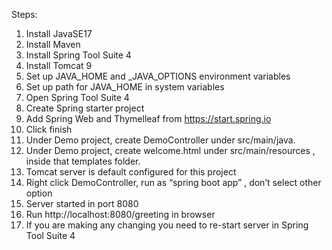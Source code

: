 Steps:
1)	Install JavaSE17
2)	Install Maven
3)	Install Spring Tool  Suite 4
4)	Install Tomcat 9
5)	Set up JAVA_HOME and _JAVA_OPTIONS environment variables
6)	Set up path for JAVA_HOME in system variables
7)	Open Spring Tool  Suite 4
8)	Create Spring starter project
9)	Add Spring Web and Thymelleaf from https://start.spring.io
10)	Click finish
11)	Under Demo project, create DemoController under src/main/java.
12)	Under Demo project, create welcome.html under src/main/resources , inside that templates folder.
13)	Tomcat server is default configured for this project
14)	Right click DemoController, run as “spring boot app” , don’t select other option
15)	Server started in port 8080
16)	Run http://localhost:8080/greeting in browser
17)	If you are making any changing you need to re-start server in Spring Tool  Suite 4
